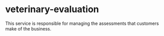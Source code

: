 # veterinary-evaluation
This service is responsible for managing the assessments that customers make of the business.
